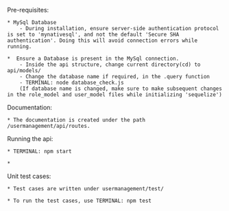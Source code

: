 Pre-requisites:

    * MySql Database
        - During installation, ensure server-side authentication protocol is set to 'mynativesql', and not the default 'Secure SHA authentication'. Doing this will avoid connection errors while running.

    *  Ensure a Database is present in the MySql connection.
        - Inside the api structure, change current directory(cd) to api/models/
        - Change the database name if required, in the .query function
        - TERMINAL: node database_check.js
        (If database name is changed, make sure to make subsequent changes in the role_model and user_model files while initializing 'sequelize')

Documentation:

    * The documentation is created under the path /usermanagement/api/routes.

Running the api:

    * TERMINAL: npm start

    * 

Unit test cases:
    
    * Test cases are written under usermanagement/test/

    * To run the test cases, use TERMINAL: npm test